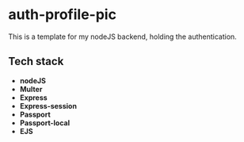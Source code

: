 # auth-profile-pic
This is a template for my nodeJS backend, holding the authentication.

## Tech stack
- **nodeJS**
- **Multer**
- **Express**
- **Express-session**
- **Passport**
- **Passport-local**
- **EJS**
